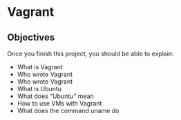 # Vagrant

## Objectives

Once you finish this project, you should be able to explain:

- What is Vagrant
- Who wrote Vagrant
- Who wrote Vagrant
- What is Ubuntu
- What does “Ubuntu” mean
- How to use VMs with Vagrant
- What does the command uname do
